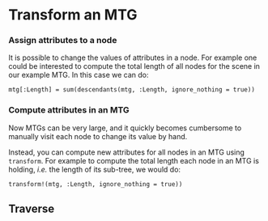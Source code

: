 # Transform an MTG

### Assign attributes to a node

It is possible to change the values of attributes in a node. For example one could be interested to compute the total length of all nodes for the scene in our example MTG. In this case we can do:

```@example usepkg
mtg[:Length] = sum(descendants(mtg, :Length, ignore_nothing = true))
```

### Compute attributes in an MTG

Now MTGs can be very large, and it quickly becomes cumbersome to manually visit each node to change its value by hand.

Instead, you can compute new attributes for all nodes in an MTG using `transform`. For example to compute the total length each node in an MTG is holding, *i.e.* the length of its sub-tree, we would do:

```@example usepkg
transform!(mtg, :Length, ignore_nothing = true))
```

## Traverse
